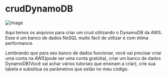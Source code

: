 # crudDynamoDB
![image](https://user-images.githubusercontent.com/44410208/115098358-107a4200-9f06-11eb-9858-0b9055f22715.png)

Aqui temos os arquivos para criar um crud utilizando o DynamoDB da AWS. Esse é um banco de dados NoSQL muito fácil de utilizar e com ótima performance.

Lembrando que para seu banco de dados funcionar, você vai precisar criar uma conta na AWS(pode ser uma conta gratúita), criar um banco de dados DynamoDB(Você vai achar vários tutoriais que ensinam a criar), crie sua tabela e substitua os parâmetros que estão no meu código.

